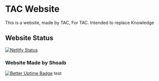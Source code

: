 # TAC Website

This is a website, made by TAC, For TAC. Intended to replace Knowledge

## Website Status

[![Netlify Status](https://api.netlify.com/api/v1/badges/5ac77ec6-a5e7-4755-bc61-be01cd94a341/deploy-status)](https://app.netlify.com/sites/nayatel/deploys)

### Website Made by Shoaib

 [![Better Uptime Badge](https://betteruptime.com/status-badges/v1/monitor/eee9.svg)](https://betteruptime.com/?utm_source=status_badge)
 test
